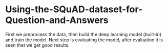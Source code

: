 # Using-the-SQuAD-dataset-for-Question-and-Answers
First we preprocess the data, then build the deep learning model (built-in) and train the model.
Next step is evaluating the model, after evaluation it is seen that we get good results.
